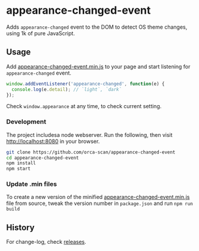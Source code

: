 # appearance-changed-event

Adds `appearance-changed` event to the DOM to detect OS theme changes, using 1k of pure JavaScript.

## Usage

Add [appearance-changed-event.min.js](dist/appearance-changed-event.min.js) to your page and start listening for `appearance-changed` event.

```js
window.addEventListener('appearance-changed', function(e) {
  console.log(e.detail); // `light`, `dark`
});
```

Check `window.appearance` at any time, to check current setting.

### Development

The project includesa node webserver. Run the following, then visit [http://localhost:8080](http://localhost:8080) in your browser.

```bash
git clone https://github.com/orca-scan/appearance-changed-event
cd appearance-changed-event
npm install
npm start
```

### Update .min files

To create a new version of the minified [appearance-changed-event.min.js](dist/appearance-changed-event.min.js) file from source, tweak the version number in `package.json` and run `npm run build`

## History

For change-log, check [releases](https://github.com/orca-scan/appearance-changed-event/releases).


